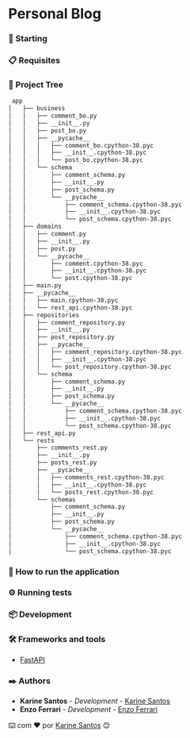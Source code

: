 # Personal Blog


### 🚀 Starting


### 📋 Requisites


### 🔩 Project Tree

```sh
 app
│   ├── business
│   │   ├── comment_bo.py
│   │   ├── __init__.py
│   │   ├── post_bo.py
│   │   ├── __pycache__
│   │   │   ├── comment_bo.cpython-38.pyc
│   │   │   ├── __init__.cpython-38.pyc
│   │   │   └── post_bo.cpython-38.pyc
│   │   └── schema
│   │       ├── comment_schema.py
│   │       ├── __init__.py
│   │       ├── post_schema.py
│   │       └── __pycache__
│   │           ├── comment_schema.cpython-38.pyc
│   │           ├── __init__.cpython-38.pyc
│   │           └── post_schema.cpython-38.pyc
│   ├── domains
│   │   ├── comment.py
│   │   ├── __init__.py
│   │   ├── post.py
│   │   └── __pycache__
│   │       ├── comment.cpython-38.pyc
│   │       ├── __init__.cpython-38.pyc
│   │       └── post.cpython-38.pyc
│   ├── main.py
│   ├── __pycache__
│   │   ├── main.cpython-38.pyc
│   │   └── rest_api.cpython-38.pyc
│   ├── repositories
│   │   ├── comment_repository.py
│   │   ├── __init__.py
│   │   ├── post_repository.py
│   │   ├── __pycache__
│   │   │   ├── comment_repository.cpython-38.pyc
│   │   │   ├── __init__.cpython-38.pyc
│   │   │   └── post_repository.cpython-38.pyc
│   │   └── schema
│   │       ├── comment_schema.py
│   │       ├── __init__.py
│   │       ├── post_schema.py
│   │       └── __pycache__
│   │           ├── comment_schema.cpython-38.pyc
│   │           ├── __init__.cpython-38.pyc
│   │           └── post_schema.cpython-38.pyc
│   ├── rest_api.py
│   └── rests
│       ├── comments_rest.py
│       ├── __init__.py
│       ├── posts_rest.py
│       ├── __pycache__
│       │   ├── comments_rest.cpython-38.pyc
│       │   ├── __init__.cpython-38.pyc
│       │   └── posts_rest.cpython-38.pyc
│       └── schemas
│           ├── comment_schema.py
│           ├── __init__.py
│           ├── post_schema.py
│           └── __pycache__
│               ├── comment_schema.cpython-38.pyc
│               ├── __init__.cpython-38.pyc
│               └── post_schema.cpython-38.pyc
```

### 🔧 How to run the application


### ⚙️ Running tests


### 📦 Development


### 🛠️ Frameworks and tools

* [FastAPI](https://fastapi.tiangolo.com/)


### ✒️ Authors

* **Karine Santos** - *Development* - [Karine Santos](https://github.com/Karinecasant)
* **Enzo Ferrari** - *Development* - [Enzo Ferrari](https://https://github.com/ferrarienz0)


⌨️ com ❤️ por [Karine Santos](https://github.com/Karinecasant) 😊
